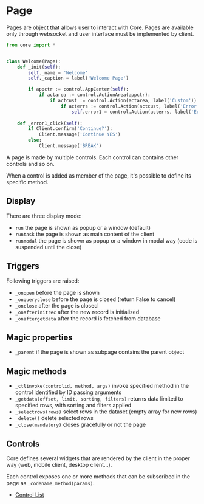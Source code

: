 # Page
Pages are object that allows user to interact with Core. Pages are available only through websocket and user interface must be implemented by client.

```python
from core import *


class Welcome(Page):
    def _init(self):
        self._name = 'Welcome'
        self._caption = label('Welcome Page')

        if appctr := control.AppCenter(self):
            if actarea := control.ActionArea(appctr):
                if actcust := control.Action(actarea, label('Custom')):
                    if acterrs := control.Action(actcust, label('Error Pages'), 'fa-exclamation-triangle'):
                        self.error1 = control.Action(acterrs, label('Error 1'))
             
    def _error1_click(self):
        if Client.confirm('Continue?'):
            Client.message('Continue YES')        
        else:
            Client.message('BREAK')                
```

A page is made by multiple controls. Each control can contains other controls and so on.

When a control is added as member of the page, it's possible to define its specific method.

## Display 
There are three display mode:

* `run` the page is shown as popup or a window (default)
* `runtask` the page is shown as main content of the client
* `runmodal` the page is shown as popup or a window in modal way
(code is suspended until the close)

## Triggers
Following triggers are raised:

* `_onopen` before the page is shown
* `_onqueryclose` before the page is closed (return False to cancel)
* `_onclose` after the page is closed
* `_onafterinitrec` after the new record is initialized
* `_onaftergetdata` after the record is fetched from database

## Magic properties
* `_parent` if the page is shown as subpage contains the parent object

## Magic methods
* `_ctlinvoke(controlid, method, args)` invoke specified method in the control identified by ID passing arguments
* `_getdata(offset, limit, sorting, filters)` returns data limited to specified rows, with sorting and filters applied
* `_selectrows(rows)` select rows in the dataset (empty array for new rows)
* `_delete()` delete selected rows
* `_close(mandatory)` closes gracefully or not the page

## Controls
Core defines several widgets that are rendered by the client in the proper way (web, mobile client, desktop client...).

Each control exposes one or more methods that can be subscribed in the page as `_codename_method(params)`.

* [Control List](controls.md)